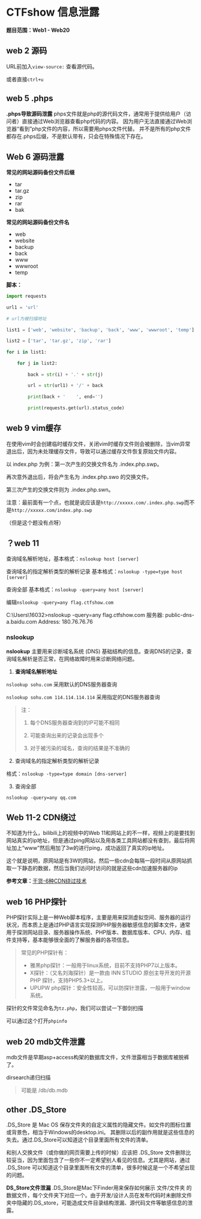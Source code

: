 # CTFshow 信息泄露

**题目范围：Web1 - Web20**





## web 2 源码

URL前加入`view-source:`    查看源代码。

或者直接`ctrl+u`





## web 5 .phps

**.phps导致源码泄露**
 phps文件就是php的源代码文件，通常用于提供给用户（访问者）直接通过Web浏览器查看php代码的内容。
 因为用户无法直接通过Web浏览器“看到”php文件的内容，所以需要用phps文件代替。
 并不是所有的php文件都存在.phps后缀，不是默认带有，只会在特殊情况下存在。





## Web 6 源码泄露

**常见的网站源码备份文件后缀**

- tar
- tar.gz
- zip
- rar
- bak

**常见的网站源码备份文件名**
- web
- website
- backup
- back
- www
- wwwroot
- temp

**脚本：**

```python
import requests
 
url1 = 'url'
 
# url为被扫描地址
 
list1 = ['web', 'website', 'backup', 'back', 'www', 'wwwroot', 'temp']
 
list2 = ['tar', 'tar.gz', 'zip', 'rar']
 
for i in list1:
 
    for j in list2:
 
        back = str(i) + '.' + str(j)
 
        url = str(url1) + '/' + back
 
        print(back + '    ', end='')
 
        print(requests.get(url).status_code)
```





## web 9 vim缓存

在使用vim时会创建临时缓存文件，关闭vim时缓存文件则会被删除，当vim异常退出后，因为未处理缓存文件，导致可以通过缓存文件恢复原始文件内容。

以 index.php 为例：第一次产生的交换文件名为 .index.php.swp。

再次意外退出后，将会产生名为 .index.php.swo 的交换文件。

第三次产生的交换文件则为 .index.php.swn。

注意：最前面有一个点，也就是说应该是`http://xxxxx.com/.index.php.swp`而不是`http://xxxxx.com/index.php.swp`

（但是这个题没有点呀）





## ？web 11

查询域名解析地址，基本格式：`nslookup host [server]`

查询域名的指定解析类型的解析记录 基本格式：`nslookup -type=type host [server]`

查询全部 基本格式：`nslookup -query=any host [server]`

编辑`nslookup -query=any flag.ctfshow.com`

C:\Users\16032>nslookup -query=any flag.ctfshow.com 服务器:  public-dns-a.baidu.com Address:  180.76.76.76



### nslookup

**nslookup** 主要用来诊断域名系统 (DNS) 基础结构的信息。查询DNS的记录，查询域名解析是否正常，在网络故障时用来诊断网络问题。

1. **查询域名解析地址**

`nslookup sohu.com` 采用默认的DNS服务器查询

`nslookup sohu.com 114.114.114.114` 采用指定的DNS服务器查询

> 注：
>
> 1. 每个DNS服务器查询到的IP可能不相同
>
> 2. 可能查询出来的记录会出现多个
>
> 3. 对于被污染的域名，查询的结果是不准确的

2.  查询域名的指定解析类型的解析记录

格式：`nslookup -type=type domain [dns-server]`

3. 查询全部

`nslookup -query=any qq.com`





## Web 11-2 CDN绕过

不知道为什么，bilibili上的视频中的Web 11和网站上的不一样，视频上的是要找到网站真实的ip地址，但是通过ping网站以及用各类工具网站都没有查到，最后将网址加上“www”然后用加了3w的进行ping，成功返回了真实的ip地址。

这个就是说明，原网站是有3W的网站，然后一些cdn会每隔一段时间从原网站抓取一下静态的数据，然后当我们访问时访问的就是这些cdn加速服务器的ip

**参考文章：**[干货-6种CDN绕过技术](https://www.freebuf.com/articles/others-articles/278391.html)





## web 16 PHP探针

PHP探针实际上是一种Web脚本程序，主要是用来探测虚拟空间、服务器的运行状况，而本质上是通过PHP语言实现探测PHP服务器敏感信息的脚本文件，通常用于探测网站目录、服务器操作系统、PHP版本、数据库版本、CPU、内存、组件支持等，基本能够很全面的了解服务器的各项信息。

> 常见的PHP探针有：
>
> - 雅黑php探针：一般用于linux系统，目前不支持PHP7以上版本。
> - X探针：（又名刘海探针）是一款由 INN STUDIO 原创主导开发的开源 PHP 探针，支持PHP5.3+以上。
> - UPUPW php探针：安全性较高，可以防探针泄露，一般用于window系统。

探针的文件常见命名为`tz.php`，我们可以尝试一下御剑扫描

可以通过这个打开`phpinfo`





## web 20  mdb文件泄露

 mdb文件是早期asp+access构架的数据库文件，文件泄露相当于数据库被脱裤了。

dirsearch递归扫描

> 可能是 /db/db.mdb
>





## other .DS_Store

.DS_Store 是 Mac OS 保存文件夹的自定义属性的隐藏文件。如文件的图标位置或背景色，相当于Windows的desktop.ini。 其删除以后的副作用就是这些信息的失去。通过.DS_Store可以知道这个目录里面所有文件的清单。	

和别人交换文件（或你做的网页需要上传的时候）应该把 .DS_Store 文件删除比较妥当，因为里面包含了一些你不一定希望别人看见的信息。尤其是网站，通过 .DS_Store 可以知道这个目录里面所有文件的清单，很多时候这是一个不希望出现的问题。

**DS_Store文件泄漏**
.DS_Store是Mac下Finder用来保存如何展示 文件/文件夹 的数据文件，每个文件夹下对应一个。由于开发/设计人员在发布代码时未删除文件夹中隐藏的.DS_store，可能造成文件目录结构泄漏、源代码文件等敏感信息的泄露。
